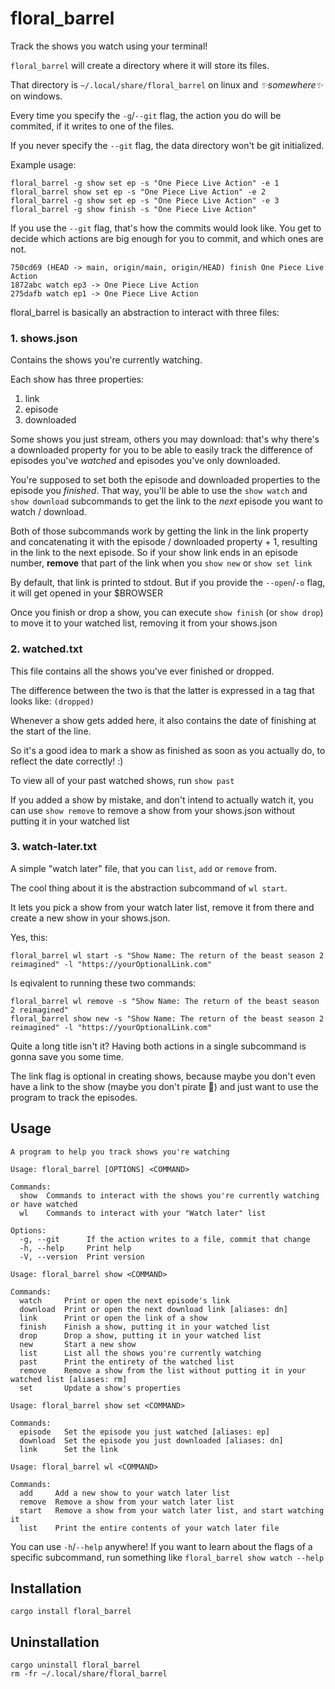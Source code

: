 # floral_barrel

Track the shows you watch using your terminal!

`floral_barrel` will create a directory where it will store its files.

That directory is `~/.local/share/floral_barrel` on linux and *✨somewhere✨* on windows.

Every time you specify the `-g`/`--git` flag, the action you do will be commited, if it writes to one of the files.

If you never specify the `--git` flag, the data directory won't be git initialized.

Example usage:
```
floral_barrel -g show set ep -s "One Piece Live Action" -e 1
floral_barrel show set ep -s "One Piece Live Action" -e 2
floral_barrel -g show set ep -s "One Piece Live Action" -e 3
floral_barrel -g show finish -s "One Piece Live Action"
```

If you use the `--git` flag, that's how the commits would look like.
You get to decide which actions are big enough for you to commit, and which ones are not.

```
750cd69 (HEAD -> main, origin/main, origin/HEAD) finish One Piece Live Action
1872abc watch ep3 -> One Piece Live Action
275dafb watch ep1 -> One Piece Live Action
```

floral_barrel is basically an abstraction to interact with three files:

### 1. shows.json

Contains the shows you're currently watching.

Each show has three properties:
1. link
2. episode
3. downloaded

Some shows you just stream, others you may download: that's why there's a downloaded property for you to be able to easily track the difference of episodes you've *watched* and episodes you've only downloaded.

You're supposed to set both the episode and downloaded properties to the episode you *finished*. That way, you'll be able to use the `show watch` and `show download` subcommands to get the link to the *next* episode you want to watch / download.

Both of those subcommands work by getting the link in the link property and concatenating it with the episode / downloaded property + 1, resulting in the link to the next episode. So if your show link ends in an episode number, **remove** that part of the link when you `show new` or `show set link`

By default, that link is printed to stdout. But if you provide the `--open`/`-o` flag, it will get opened in your $BROWSER

Once you finish or drop a show, you can execute `show finish` (or `show drop`) to move it to your watched list, removing it from your shows.json

### 2. watched.txt

This file contains all the shows you've ever finished or dropped.

The difference between the two is that the latter is expressed in a tag that looks like: `(dropped)`

Whenever a show gets added here, it also contains the date of finishing at the start of the line.

So it's a good idea to mark a show as finished as soon as you actually do, to reflect the date correctly! :)

To view all of your past watched shows, run `show past`

If you added a show by mistake, and don't intend to actually watch it, you can use `show remove` to remove a show from your shows.json without putting it in your watched list

### 3. watch-later.txt

A simple "watch later" file, that you can `list`, `add` or `remove` from.

The cool thing about it is the abstraction subcommand of `wl start`.

It lets you pick a show from your watch later list, remove it from there and create a new show in your shows.json.

Yes, this:
```
floral_barrel wl start -s "Show Name: The return of the beast season 2 reimagined" -l "https://yourOptionalLink.com"
```

Is eqivalent to running these two commands:
```
floral_barrel wl remove -s "Show Name: The return of the beast season 2 reimagined"
floral_barrel show new -s "Show Name: The return of the beast season 2 reimagined" -l "https://yourOptionalLink.com"
```

Quite a long title isn't it? Having both actions in a single subcommand is gonna save you some time.

The link flag is optional in creating shows, because maybe you don't even have a link to the show (maybe you don't pirate 🤯) and just want to use the program to track the episodes.

## Usage

```
A program to help you track shows you're watching

Usage: floral_barrel [OPTIONS] <COMMAND>

Commands:
  show  Commands to interact with the shows you're currently watching or have watched
  wl    Commands to interact with your "Watch later" list

Options:
  -g, --git      If the action writes to a file, commit that change
  -h, --help     Print help
  -V, --version  Print version
```
```
Usage: floral_barrel show <COMMAND>

Commands:
  watch     Print or open the next episode's link
  download  Print or open the next download link [aliases: dn]
  link      Print or open the link of a show
  finish    Finish a show, putting it in your watched list
  drop      Drop a show, putting it in your watched list
  new       Start a new show
  list      List all the shows you're currently watching
  past      Print the entirety of the watched list
  remove    Remove a show from the list without putting it in your watched list [aliases: rm]
  set       Update a show's properties
```
```
Usage: floral_barrel show set <COMMAND>

Commands:
  episode   Set the episode you just watched [aliases: ep]
  download  Set the episode you just downloaded [aliases: dn]
  link      Set the link
```
```
Usage: floral_barrel wl <COMMAND>

Commands:
  add     Add a new show to your watch later list
  remove  Remove a show from your watch later list
  start   Remove a show from your watch later list, and start watching it
  list    Print the entire contents of your watch later file
```

You can use `-h`/`--help` anywhere! If you want to learn about the flags of a specific subcommand, run something like `floral_barrel show watch --help`

## Installation

```
cargo install floral_barrel
```

## Uninstallation

```
cargo uninstall floral_barrel
rm -fr ~/.local/share/floral_barrel
```